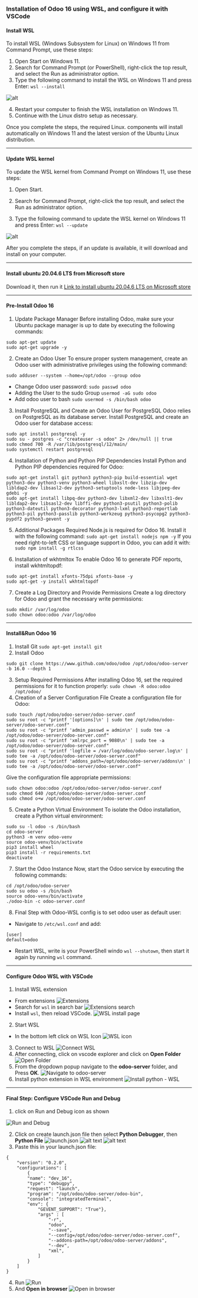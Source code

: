 ### Installation of Odoo 16 using WSL, and configure it with VSCode
#### Install WSL
To install WSL (Windows Subsystem for Linux) on Windows 11 from Command Prompt, use these steps:

1. Open Start on Windows 11.
2. Search for Command Prompt (or PowerShell), right-click the top result, and select the Run as administrator option.
3. Type the following command to install the WSL on Windows 11 and press Enter:
     `wsl --install`

![alt](https://i0.wp.com/pureinfotech.com/wp-content/uploads/2020/11/install-wsl-windows-11-command.jpg?w=1011&quality=78&strip=all&ssl=1)

4. Restart your computer to finish the WSL installation on Windows 11.
5. Continue with the Linux distro setup as necessary.

Once you complete the steps, the required Linux.
components will install automatically on Windows 11 and the latest version of the Ubuntu Linux distribution.

----------

#### Update WSL kernel
To update the WSL kernel from Command Prompt on Windows 11, use these steps:

1. Open Start.

2. Search for Command Prompt, right-click the top result, and select the Run as administrator option.

3. Type the following command to update the WSL kernel on Windows 11 and press Enter:
`wsl --update`

![alt](https://i0.wp.com/pureinfotech.com/wp-content/uploads/2020/11/update-wsl-command-windows11.jpg?w=1011&quality=78&strip=all&ssl=1)

After you complete the steps, if an update is available, it will download and install on your computer.

----------

#### Install ubuntu 20.04.6 LTS from Microsoft store
Download it, then run it
[Link to install ubuntu 20.04.6 LTS on Microsoft store](https://www.microsoft.com/store/productId/9MTTCL66CPXJ?ocid=pdpshare)

----------

#### Pre-Install Odoo 16
1. Update Package Manager
Before installing Odoo, make sure your Ubuntu package manager is up to date by executing the following commands:
```
sudo apt-get update
sudo apt-get upgrade -y
```
2. Create an Odoo User
To ensure proper system management, create an Odoo user with administrative privileges using the following command:

`sudo adduser --system --home=/opt/odoo --group odoo
`
- Change Odoo user password: `sudo passwd odoo`
- Adding the User to the sudo Group 
`usermod -aG sudo odoo`
- Add odoo user to bash
`sudo usermod -s /bin/bash odoo`
3. Install PostgreSQL and Create an Odoo User for PostgreSQL
Odoo relies on PostgreSQL as its database server. Install PostgreSQL and create an Odoo user for database access:

```
sudo apt install postgresql -y
sudo su - postgres -c "createuser -s odoo" 2> /dev/null || true
sudo chmod 700 -R /var/lib/postgresql/12/main/
sudo systemctl restart postgresql
```
4. Installation of Python and Python PIP Dependencies
Install Python and Python PIP dependencies required for Odoo:

```
sudo apt-get install git python3 python3-pip build-essential wget python3-dev python3-venv python3-wheel libxslt-dev libzip-dev libldap2-dev libsasl2-dev python3-setuptools node-less libjpeg-dev gdebi -y
sudo apt-get install libpq-dev python3-dev libxml2-dev libxslt1-dev libldap2-dev libsasl2-dev libffi-dev python3-psutil python3-polib python3-dateutil python3-decorator python3-lxml python3-reportlab python3-pil python3-passlib python3-werkzeug python3-psycopg2 python3-pypdf2 python3-gevent -y
```
5. Additional Packages Required
Node.js is required for Odoo 16. Install it with the following command:
`sudo apt-get install nodejs npm -y`
If you need right-to-left CSS or language support in Odoo, you can add it with:
`sudo npm install -g rtlcss`

6. Installation of wkhtmltox
To enable Odoo 16 to generate PDF reports, install wkhtmltopdf:

```
sudo apt-get install xfonts-75dpi xfonts-base -y
sudo apt-get -y install wkhtmltopdf
```

7. Create a Log Directory and Provide Permissions
Create a log directory for Odoo and grant the necessary write permissions:
```
sudo mkdir /var/log/odoo
sudo chown odoo:odoo /var/log/odoo
```
----------

#### Install&Run Odoo 16
1. Install Git
`sudo apt-get install git`
2. Install Odoo 
```
sudo git clone https://www.github.com/odoo/odoo /opt/odoo/odoo-server -b 16.0 --depth 1
```
3. Setup Required Permissions
After installing Odoo 16, set the required permissions for it to function properly:
`sudo chown -R odoo:odoo /opt/odoo/`
4. Creation of a Server Configuration File
Create a configuration file for Odoo:
```
sudo touch /opt/odoo/odoo-server/odoo-server.conf
sudo su root -c "printf '[options]\n' | sudo tee /opt/odoo/odoo-server/odoo-server.conf"
sudo su root -c "printf 'admin_passwd = admin\n' | sudo tee -a /opt/odoo/odoo-server/odoo-server.conf"
sudo su root -c "printf 'xmlrpc_port = 9080\n' | sudo tee -a /opt/odoo/odoo-server/odoo-server.conf"
sudo su root -c "printf 'logfile = /var/log/odoo/odoo-server.log\n' | sudo tee -a /opt/odoo/odoo-server/odoo-server.conf"
sudo su root -c "printf 'addons_path=/opt/odoo/odoo-server/addons\n' | sudo tee -a /opt/odoo/odoo-server/odoo-server.conf"
```
Give the configuration file appropriate permissions:
```
sudo chown odoo:odoo /opt/odoo/odoo-server/odoo-server.conf
sudo chmod 640 /opt/odoo/odoo-server/odoo-server.conf
sudo chmod o+w /opt/odoo/odoo-server/odoo-server.conf
```
5. Create a Python Virtual Environment
To isolate the Odoo installation, create a Python virtual environment:
```
sudo su -l odoo -s /bin/bash
cd odoo-server
python3 -m venv odoo-venv
source odoo-venv/bin/activate
pip3 install wheel
pip3 install -r requirements.txt
deactivate
```

7. Start the Odoo Instance
Now, start the Odoo service by executing the following commands:

```
cd /opt/odoo/odoo-server
sudo su odoo -s /bin/bash
source odoo-venv/bin/activate
./odoo-bin -c odoo-server.conf
```
8. Final Step with Odoo-WSL config is to set odoo user as default user:
- Navigate to `/etc/wsl.conf` and add:
```
[user]
default=odoo
```
- Restart WSL, write is your PowerShell windo `wsl --shutown`, then start it again by running `wsl` command.

----------

#### Configure Odoo WSL with VSCode
1. Install WSL extension
- From extensions 
![Extensions](src/images/image-2.png)
- Search for `wsl` in search bar
![Extensions search](src/images/image-3.png)
- Install `wsl`, then reload VSCode.
![WSL install page](src/images/image-4.png)

2. Start WSL
- In the bottom left click on WSL Icon
![WSL icon](src/images/image-6.png)
3. Connect to WSL
![Connect WSL](src/images/image-7.png)
3. After connecting, click on vscode explorer and click on **Open Folder** 
![Open Folder](src/images/image-8.png)
4. From the dropdown popup navigate to the **odoo-server** folder, and Press **OK**.
![Navigate to odoo-server](src/images/image-9.png)
5. Install python extension in WSL environment
![Install python - WSL](src/images/image-10.png)

----------

#### Final Step: Configure VSCode Run and Debug
1. click on Run and Debug icon as shown

![Run and Debug](src/images/image-11.png)

2. Click on create launch.json file then select **Python Debugger**, then **Python File**
![launch.json](src/images/image-12.png)
![alt text](src/images/image-13.png)
![alt text](src/images/image-14.png)
3. Paste this in your launch.json file:
```
{
    "version": "0.2.0",
    "configurations": [
        {
        "name": "dev_16",
        "type": "debugpy",
        "request": "launch",
        "program": "/opt/odoo/odoo-server/odoo-bin",
        "console": "integratedTerminal",
        "env": {
            "GEVENT_SUPPORT": "True"},
            "args" : [
                "-r",
                "odoo",
                "--save",
                "--config=/opt/odoo/odoo-server/odoo-server.conf",
                "--addons-path=/opt/odoo/odoo-server/addons",
                "--dev",
                "xml",
            ]
        }
    ]
}
```
4. Run
![Run](src/images/image-15.png)
5. And **Open in browser** 
![Open in browser](src/images/image-16.png)